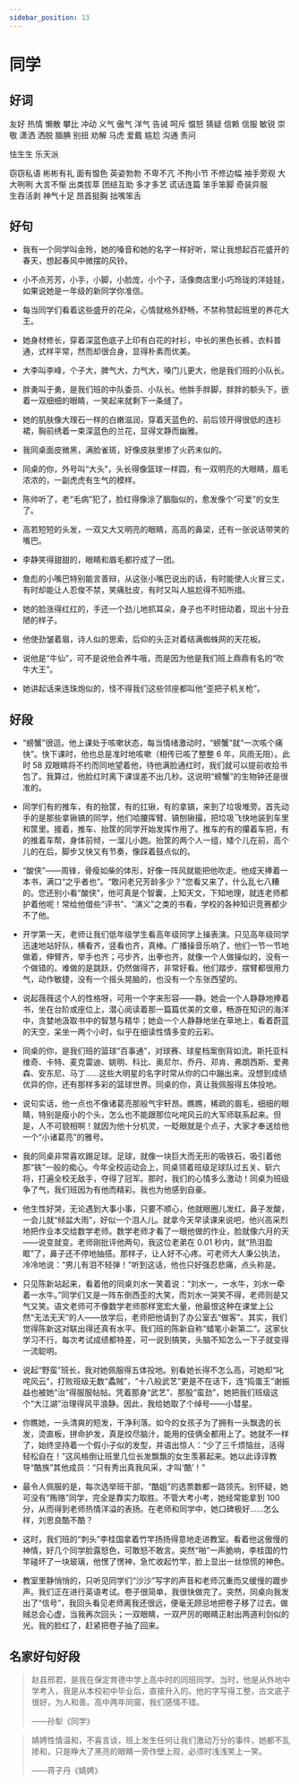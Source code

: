 ```yaml
---
sidebar_position: 13
---
```


# 同学

## 好词

友好 热情 懒散 攀比 冲动 义气 傲气 洋气 告诫 呵斥 愠怒 猜疑 信赖 信服
敏锐 崇敬 潇洒 洒脱 腼腆 别扭 劝解 马虎 爱戴 尴尬 沟通 责问

怯生生 乐天派

窃窃私语 彬彬有礼 面有愠色 英姿勃勃 不卑不亢 不拘小节 不修边幅 袖手旁观
大大咧咧 大言不惭 出类拔萃 团结互助 多才多艺 谎话连篇 笨手笨脚 奇装异服  
生吞活剥 神气十足 昂首挺胸 拙嘴笨舌

## 好句

- 我有一个同学叫金玲，她的嗓音和她的名字一样好听，常让我想起百花盛开的春天，想起春风中微摆的风铃。

- 小不点芳芳，小手，小脚，小脸庞，小个子，活像商店里小巧玲珑的洋娃娃，如果说她是一年级的新同学你准信。

- 每当同学们看着这些盛开的花朵，心情就格外舒畅，不禁称赞起班里的养花大王。

- 她身材修长，穿着深蓝色底子上印有白花的衬衫，中长的黑色长裤，衣料普通，式样平常，然而却很合身，显得朴素而优美。

- 大李叫李峰，个子大，脾气大，力气大，嗓门儿更大，他是我们班的小队长。

- 胖勇叫于勇，是我们班的中队委员、小队长。他胖手胖脚，胖胖的额头下，嵌着一双细细的眼睛，一笑起来就剩下一条缝了。

- 她的肌肤像大理石一样的白嫩滋润，穿着天蓝色的、前后领开得很低的连衫裙，胸前绣着一束深蓝色的兰花，显得文静而幽雅。

- 我同桌面皮微黑，满脸雀斑，好像皮肤里掺了火药末似的。
- 同桌的你，外号叫“大头”，头长得像篮球一样圆，有一双明亮的大眼睛，眉毛浓浓的，一副虎虎有生气的模样。

- 陈帅听了，老“毛病”犯了，脸红得像涂了胭脂似的，愈发像个“可爱”的女生了。

- 高若短短的头发，一双又大又明亮的眼睛，高高的鼻梁，还有一张说话带笑的嘴巴。

- 李静笑得甜甜的，眼睛和眉毛都拧成了一团。

- 詹彪的小嘴巴特别能言善辩，从这张小嘴巴说出的话，有时能使人火冒三丈，有时却能让人忍俊不禁，笑痛肚皮，有时又叫人尴尬得不知所措。

- 她的脸涨得红红的，手还一个劲儿地抓耳朵，身子也不时扭动着，现出十分丑陋的样子。

- 他使劲皱着眉，诗人似的思索，后仰的头正对着结满蜘蛛网的天花板。

- 说他是“牛仙”，可不是说他会养牛哦，而是因为他是我们班上鼎鼎有名的“吹牛大王”。

- 她讲起话来连珠炮似的，怪不得我们这些邻座都叫他“歪把子机关枪”。

## 好段

- “螃蟹”很逗。他上课处于咳嗽状态，每当情绪激动时，“螃蟹”就“一次咳个痛快”。快下课时，他也总是准时地咳嗽（相传已咳了整整 6 年，风雨无阻）。此时 58 双眼睛将不约而同地望着他，待他满脸通红时，我们就可以提前收拾书包了。我算过，他脸红时离下课误差不出几秒。这说明“螃蟹”的生物钟还是很准的。

- 同学们有的推车，有的抬筐，有的扛锹，有的拿镐，来到了垃圾堆旁。首先动手的是那些拿锹镐的同学，他们哈腰挥臂、镐刨锹撮，把垃圾飞快地装到车里和筐里。接着，推车、抬筐的同学开始发挥作用了。推车的有的攥着车把，有的推着车帮，身体前倾，一溜儿小跑。抬筐的两个人一组，矮个儿在前，高个儿的在后，脚步又快又有节奏，像踩着鼓点似的。

- “酸侠”——周锋，骨瘦如柴的体形，好像一阵风就能把他吹走。他成天捧着一本书，满口“之乎者也”。“敢问老兄芳龄多少？”您看又来了，什么乱七八糟的。您还别小看“酸侠”，他可真是个智囊，上知天文，下知地理，就连老师都护着他呢！常给他借些“评书”、“演义”之类的书看，学校的各种知识竞赛都少不了他。

- 开学第一天，老师让我们低年级学生看高年级同学上操表演。只见高年级同学迅速地站好队，横看齐，竖看也齐，真棒。广播操音乐响了，他们一节一节地做着，伸臂齐，举手也齐；弓步齐，出拳也齐，就像一个人做操似的，没有一个做错的。难做的是跳跃，仍然做得齐，非常好看。他们踏步、摆臂都很用力气，动作敏捷，没有一个摇头晃脑的，也没有一个东张西望的。

- 说起薇薇这个人的性格呀，可用一个字来形容——静。她会一个人静静地捧着书，坐在台阶或座位上，潜心阅读着那一篇篇优美的文章，畅游在知识的海洋中，贪婪地汲取书中的智慧与精华；她会一个人静静地坐在草地上，看着蔚蓝的天空，呆坐一两个小时，似乎在细读性情多变的云彩。

- 同桌的你，是我们班的篮球“百事通”，对球赛、球星档案倒背如流。斯托亚科维奇、卡特、麦克雷迪、姚明、科比、奥尼尔、乔丹、邓肯、弗朗西斯、爱弗森、安东尼、马丁……这些大明星的名字时常从你的口中蹦出来。没想到成绩优异的你，还有那样多彩的篮球世界。同桌的你，真让我佩服得五体投地。

- 说句实话，他一点也不像诸葛亮那般气宇轩昂。瞧瞧，稀疏的眉毛，细细的眼睛，特别是瘦小的个头，怎么也不能跟那位叱咤风云的大军师联系起来。但是，人不可貌相啊！就因为他十分机灵，一眨眼就是个点子，大家才奉送给他一个“小诸葛亮”的雅号。

- 我的同桌非常喜欢踢足球。足球，就像一块巨大而无形的吸铁石，吸引着他那“铁”一般的痴心。今年全校运动会上，同桌领着班级足球队过五关、斩六将，打遍全校无敌手，夺得了冠军。那时，我们的心情多么激动！同桌为班级争了气，我们班因为有他而精彩。我也为他感到自豪。

- 他生性好哭，无论遇到大事小事，只要不顺心，他就眼圈儿发红，鼻子发酸，一会儿就“倾盆大雨”，好似一个泪人儿。就拿今天早读课来说吧，他兴高采烈地把作业本交给数学老师。数学老师才看了一眼他做的作业，脸就像六月的天——说变就变。老师刚批评他两句，我这位老弟在 0.01 秒内，就“热泪盈眶”了，鼻子还不停地抽搭。那样子，让人好不心疼。可老师大人秉公执法，冷冷地说：“男儿有泪不轻弹！”听到这话，他也只好强忍悲痛，点头称是。

- 只见陈新站起来，看着他的同桌刘水一笑着说：“刘水一，一水牛，刘水一牵着一水牛。”同学们又是一阵东倒西歪的大笑，而刘水一哭笑不得，老师则是又气又笑。语文老师可不像数学老师那样宽宏大量，他最恨这种在课堂上公然“无法无天”的人——放学后，老师把他请到了办公室去“做客”。其实，我们觉得陈新这对联出得还真有水平。我们班的陈新自称“蜡笔小新第二”。这家伙学习不行，每次考试成绩都特差，可一说到搞笑，头脑不知怎么一下子就变得一流聪明。

- 说起“野蛮”班长，我对她佩服得五体投地。别看她长得不怎么高，可她却“叱咤风云”，打败班级无数“蟊贼”，“十八般武艺”更是不在话下，连“捣蛋王”谢振益也被她“治”得服服帖帖。凭着那身“武艺”、那股“蛮劲”，她把我们班级这个“大江湖”治理得风平浪静。因此，我给她取了个绰号——小彗星。

- 你瞧她，一头清爽的短发，干净利落。如今的女孩子为了拥有一头飘逸的长发，烫直板，拼命护发，真是绞尽脑汁，能用的伎俩全都用上了。她就不一样了，始终坚持着一个假小子似的发型，并语出惊人：“少了三千烦恼丝，活得轻松自在！”这风格倒让班里几位长发飘飘的女生羡慕起来。她以此谆谆教导“酷族”其他成员：“只有秀出真我风采，才叫‘酷’！”

- 最令人佩服的是，每次选举班干部，“酷姐”的选票数都一路领先。别怀疑，她可没有“贿赂”同学，完全是靠实力取胜。不管大考小考，她经常能拿到 100 分，从而得到老师热情洋溢的表扬。在老师和同学中，她口碑极好……怎么样，刘思良酷不酷？

- 这时，我们班的“刺头”李桂国拿着竹竿扬扬得意地走进教室。看着他这傲慢的神情，好几个同学脸露怒色，可敢怒不敢言。突然“啪”一声脆响，李桂国的竹竿碰坏了一块玻璃，他愣了愣神，急忙收起竹竿，脸上显出一丝惊慌的神色。

- 教室里静悄悄的，只听见同学们“沙沙”写字的声音和老师沉重而又缓慢的踱步声。我们正在进行英语考试。卷子很简单，我很快做完了。突然，同桌向我发出了“信号”，我回头看见老师离我还很远，便毫无顾忌地把卷子移了过去。做贼总会心虚，当我再次回头；一双眼睛，一双严厉的眼睛正射出两道利剑似的光。我的脸红了，赶紧把卷子抽了回来。

## 名家好句好段

> 赵县邢君，是我在保定育德中学上高中时的同班同学。当时，他是从外地中学考入，我是从本校初中毕业后，直接升入的。他的字写得工整，古文底子很好，为人和善。高中两年同窗，我们感情不错。
>
> ——孙犁《同学》

> 婧娉性情温和，不喜言谈，班上发生任何让我们激动万分的事件，她都不乱掺和，只是睁大了黑亮的眼睛一旁作壁上观，必须时浅浅笑上一笑。
>
> ——蒋子丹《婧娉》

